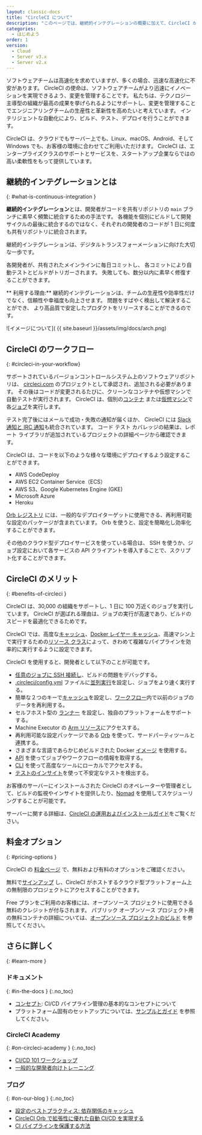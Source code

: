 ```yaml
---
layout: classic-docs
title: "CircleCI について"
description: "このページでは、継続的インテグレーションの概要に加えて、CircleCI がどのようにチーム開発の自動化を実現するかという点について説明します。 CircleCI は、ソフトウェアのビルド、テスト、デプロイを自動化します。"
categories:
  - はじめよう
order: 1
version:
  - Cloud
  - Server v3.x
  - Server v2.x
---
```


ソフトウェアチームは高速化を求めていますが、多くの場合、迅速な高速化に不安があります。 CircleCI の使命は、ソフトウェアチームがより迅速にイノベーションを実現できるよう、変更を管理することです。 私たちは、テクノロジー主導型の組織が最高の成果を挙げられるようにサポートし、変更を管理することでエンジニアリングチームの生産性と革新性を高めたいと考えています。 インテリジェントな自動化により、ビルド、テスト、デプロイを行うことができます。

CircleCI は、クラウドでもサーバー上でも、Linux、macOS、Android、そして Windows でも、お客様の環境に合わせてご利用いただけます。 CircleCI は、エンタープライズクラスのサポートとサービスを、スタートアップ企業ならではの高い柔軟性をもって提供しています。

## 継続的インテグレーションとは
{: #what-is-continuous-integration }

**継続的インテグレーション**とは、開発者がコードを共有リポジトリの `main` ブランチに素早く頻繁に統合するための手法です。 各機能を個別にビルドして開発サイクルの最後に統合するのではなく、それぞれの開発者のコードが 1 日に何度も共有リポジトリに統合されます。

継続的インテグレーションは、デジタルトランスフォーメーションに向けた大切な一歩です。

各開発者が、共有されたメインラインに毎日コミットし、 各コミットにより自動テストとビルドがトリガーされます。 失敗しても、数分以内に素早く修復することができます。

** 利用する理由:** 継続的インテグレーションは、チームの生産性や効率性だけでなく、信頼性や幸福度も向上させます。 問題をすばやく検出して解決することができ、 より高品質で安定したプロダクトをリリースすることができるのです。

![イメージについて]( {{ site.baseurl }}/assets/img/docs/arch.png)

## CircleCI のワークフロー
{: #circleci-in-your-workflow}

サポートされているバージョンコントロールシステム上のソフトウェアリポジトリは、 [circleci.com](https://circleci.com) のプロジェクトとして承認され、追加される必要があります。 その後はコードが変更されるたびに、クリーンなコンテナや仮想マシンで自動テストが実行されます。 CircleCI は、個別の[コンテナ]({{site.baseurl}}/ja/glossary/#container) または[仮想マシン](https://circleci.com/developer/images?imageType=machine)で 各[ジョブ]({{site.baseurl}}/ja/glossary/#job)を実行します。

テスト完了後にはメールで成功・失敗の通知が届くほか、 CircleCI には [Slack 通知と IRC 通知]({{site.baseurl}}/ja/notifications)も統合されています。 コード テスト カバレッジの結果は、レポート ライブラリが追加されているプロジェクトの詳細ページから確認できます。

CircleCI は、コードを以下のような様々な環境にデプロイするよう設定することができます。
- AWS CodeDeploy
- AWS EC2 Container Service（ECS）
- AWS S3、Google Kubernetes Engine (GKE)
- Microsoft Azure
- Heroku

[Orb レジストリ](https://circleci.com/developer/orbs) には、一般的なデプロイターゲットに使用できる、再利用可能な設定のパッケージが含まれています。 Orb を使うと、設定を簡略化し効率化することができます。

その他のクラウド型デプロイサービスを使っている場合は、 SSH を使うか、ジョブ設定において各サービスの API クライアントを導入することで、スクリプト化することができます。

## CircleCI のメリット
{: #benefits-of-circleci }

CircleCI は、30,000 の組織をサポートし、1 日に 100 万近くのジョブを実行しています。 CircleCI が選ばれる理由は、ジョブの実行が高速であり、ビルドのスピードを最適化できるためです。

CircleCI では、高度な[キャッシュ]({{site.baseurl}}/ja/caching/)、[Docker レイヤー キャッシュ]({{site.baseurl}}/ja/docker-layer-caching/)、高速マシン上で実行するための[リソース クラス]({{site.baseurl}}/ja/optimizations/#resource-class)によって、きわめて複雑なパイプラインを効率的に実行するように設定できます。

CircleCI を使用すると、開発者として以下のことが可能です。
- [任意のジョブに SSH 接続し]({{site.baseurl}}/ja/ssh-access-jobs/)、ビルドの問題をデバッグする。
- [.circleci/config.yml]({{site.baseurl}}/ja/configuration-reference/) ファイルに[並列実行]({{site.baseurl}}/ja/parallelism-faster-jobs/)を設定し、ジョブをより速く実行する。
- 簡単な２つのキーで[キャッシュ]({{site.baseurl}}/ja/caching/)を設定し、[ワークフロー]({{site.baseurl}}/ja/workflows/)内で以前のジョブのデータを再利用する。
- セルフホスト型の [ランナー]({{site.baseurl}}/ja/runner-overview/) を設定し、独自のプラットフォームをサポートする。
- Machine Executor の [Arm リソース]({{site.baseurl}}/ja/arm-resources/)にアクセスする。
- 再利用可能な設定パッケージである [Orb]({{site.baseurl}}/ja/orb-intro/) を使って、サードパーティツールと連携する。
- さまざまな言語であらかじめビルドされた Docker [イメージ]({{site.baseurl}}/ja/circleci-images/) を使用する。
- [API](https://circleci.com/docs/api/v2/) を使ってジョブやワークフローの情報を取得する。
- [CLI]({{site.baseurl}}/ja/local-cli/) を使って高度なツールにローカルでアクセスする。
- [テストのインサイト]({{site.baseurl}}/ja/insights-tests/)を使って不安定なテストを検出する。

お客様のサーバーにインストールされた CircleCI のオペレーターや管理者として、ビルドの監視やインサイトを提供したり、[Nomad](https://www.nomadproject.io/) を使用してスケジューリングすることが可能です。

サーバーに関する詳細は、[CircleCI の運用およびインストールガイド]({{site.baseurl}}/ja/server-3-overview/)をご覧ください。

## 料金オプション
{: #pricing-options }

CircleCI の [料金ページ](https://circleci.com/ja/pricing/) で、無料および有料のオプションをご確認ください。

無料で[サインアップ](https://circleci.com/ja/signup/) し、CircleCI がホストするクラウド型プラットフォーム上の無制限のプロジェクトにアクセスすることができます。

Free プランをご利用のお客様には、オープンソース プロジェクトに使用できる無料のクレジットが付与されます。 パブリック オープンソース プロジェクト用の無料コンテナの詳細については、[オープンソース プロジェクトのビルド]({{site.baseurl}}/ja/oss/) を参照してください。

## さらに詳しく
{: #learn-more }

### ドキュメント
{: #in-the-docs }
{:.no_toc}
- [コンセプト]({{site.baseurl}}/ja/concepts/): CI/CD パイプライン管理の基本的なコンセプトについて
- プラットフォーム固有のセットアップについては、[サンプルとガイド]({{site.baseurl}}/ja/examples-and-guides-overview/) を参照してください。

### CircleCI Academy
{: #on-circleci-academy }
{:.no_toc}
- [CI/CD 101 ワークショップ](https://academy.circleci.com/cicd-basics?access_code=public-2021)
- [一般的な開発者向けトレーニング](https://academy.circleci.com/general-developer-training?access_code=public-2021)

### ブログ
{: #on-our-blog }
{:.no_toc}
- [設定のベストプラクティス: 依存関係のキャッシュ](https://circleci.com/blog/config-best-practices-dependency-caching/)
- [CircleCI Orb で拡張性に優れた自動 CI/CD を実現する](https://circleci.com/blog/automate-and-scale-your-ci-cd-with-circleci-orbs/)
- [CI パイプラインを保護する方法](https://circleci.com/blog/secure-ci-pipeline/)

